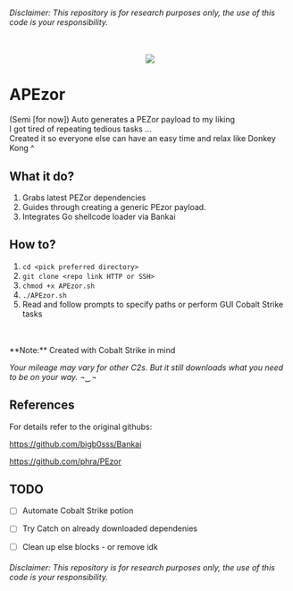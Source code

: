 ###### Disclaimer: This repository is for research purposes only, the use of this code is your responsibility.


<p align="center">
    <br>
        <img src=https://preview.redd.it/d6k6bhq9kl831.gif?format=png8&s=0852ab0013f0fbe60b4f87266a194482e215eac6>
    <br>
</p>

# APEzor

(Semi [for now]) Auto generates a PEZor payload to my liking  
I got tired of repeating tedious tasks ...  
Created it so everyone else can have an easy time and relax like Donkey Kong ^    

## What it do?
1. Grabs latest PEZor dependencies 
2. Guides through creating a generic PEzor payload.
3. Integrates Go shellcode loader via Bankai

## How to?

1. `cd <pick preferred directory>`
2. `git clone <repo link HTTP or SSH>`
3. `chmod +x APEzor.sh`
4. `./APEzor.sh`
5. Read and follow prompts to specify paths or perform GUI Cobalt Strike tasks  

<br>
<br>
**Note:** Created with Cobalt Strike in mind

*Your mileage may vary for other C2s. But it still downloads what you need to be on your way. ¬‿¬*


## References
For details refer to the original githubs: 

https://github.com/bigb0sss/Bankai

https://github.com/phra/PEzor



## TODO
- [ ] Automate Cobalt Strike potion
- [ ] Try Catch on already downloaded dependenies
- [ ] Clean up else blocks - or remove idk


###### Disclaimer: This repository is for research purposes only, the use of this code is your responsibility.
